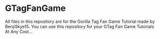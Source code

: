 # GTagFanGame
All files in this repository are for the Gorilla Tag Fan Game Tutorial made by BenjiSkye15. You can use this repository for your GTag Fan Game Tutorials At Any Cost...
